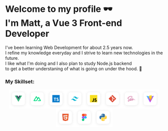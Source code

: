 # Welcome to my profile 🕶️ <br> I'm Matt, a Vue 3 Front-end Developer

I've been learning Web Development for about 2.5 years now.<br>
I refine my knowledge everyday and I strive to learn new technologies in the future.<br>
I like what I'm doing and I also plan to study Node.js backend<br>
to get a better understaning of what is going on under the hood. 🔧<br>

### My Skillset:
<div style="display: flex; flex-wrap: wrap; justify-content: center; align-items: center">
  <img src="./vue.png" alt="Vue" width="60" height="60" />
  <img src="./nuxt.png" alt="Nuxt" width="60" height="60" />
  <img src="./typescript.png" alt="Typescript" width="60" height="60" />
  <img src="./tailwind.png" alt="Tailwind" width="60" height="60" />
  <img src="./js.png" alt="Javascript" width="60" height="60" />
  <img src="./git.png" alt="Git" width="60" height="60" />
  <img src="./sass.png" alt="Sass" width="60" height="60" />
  <img src="./vite.png" alt="Vite" width="60" height="60" />
  <img src="./html5.png" alt="HTML" width="60" height="60" />
  <img src="./figma.png" alt="Figma" width="60" height="60" />
  <img src="./python.png" alt="Python" width="60" height="60" />
</div>


